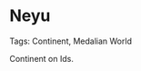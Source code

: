 # Neyu

Tags: Continent, Medalian World

Continent on Ids. <!--Ids do not have continents, consider putting this onto Eva instead-->